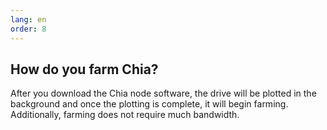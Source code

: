```yaml
---
lang: en
order: 8
---
```


How do you farm Chia?
-----------------------

After you download the Chia node software, the drive will be plotted in the background and once the plotting is complete, it will begin farming. Additionally, farming does not require much bandwidth.

